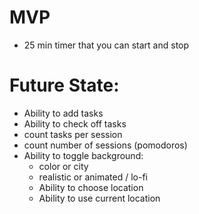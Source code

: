 # MVP
- 25 min timer that you can start and stop


# Future State:
- Ability to add tasks
- Ability to check off tasks
- count tasks per session
- count number of sessions (pomodoros)
- Ability to toggle background: 
  - color or city
  - realistic or animated / lo-fi 
  - Ability to choose location 
  - Ability to use current location
